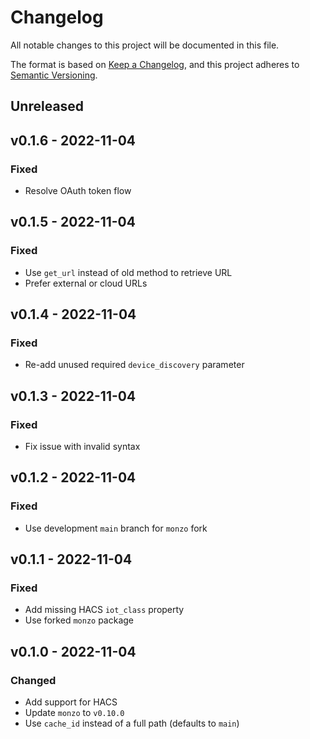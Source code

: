 # Changelog

All notable changes to this project will be documented in this file.

The format is based on [Keep a Changelog](https://keepachangelog.com), and this project adheres to [Semantic Versioning](https://semver.org).

## Unreleased

## v0.1.6 - 2022-11-04

### Fixed
- Resolve OAuth token flow

## v0.1.5 - 2022-11-04

### Fixed
- Use `get_url` instead of old method to retrieve URL
- Prefer external or cloud URLs

## v0.1.4 - 2022-11-04

### Fixed
- Re-add unused required `device_discovery` parameter

## v0.1.3 - 2022-11-04

### Fixed
- Fix issue with invalid syntax

## v0.1.2 - 2022-11-04

### Fixed
- Use development `main` branch for `monzo` fork

## v0.1.1 - 2022-11-04

### Fixed
- Add missing HACS `iot_class` property
- Use forked `monzo` package

## v0.1.0 - 2022-11-04

### Changed
- Add support for HACS
- Update `monzo` to `v0.10.0`
- Use `cache_id` instead of a full path (defaults to `main`)
